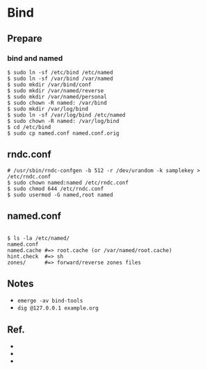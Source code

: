 # Bind

## Prepare

### bind and named

```
$ sudo ln -sf /etc/bind /etc/named
$ sudo ln -sf /var/bind /var/named
$ sudo mkdir /var/bind/conf
$ sudo mkdir /var/named/reverse
$ sudo mkdir /var/named/personal
$ sudo chown -R named: /var/bind
$ sudo mkdir /var/log/bind
$ sudo ln -sf /var/log/bind /etc/named
$ sudo chown -R named: /var/log/bind
$ cd /etc/bind
$ sudo cp named.conf named.conf.orig
```

## rndc.conf

```
# /usr/sbin/rndc-confgen -b 512 -r /dev/urandom -k samplekey > /etc/rndc.conf
$ sudo chown named:named /etc/rndc.conf
$ sudo chmod 644 /etc/rndc.conf
$ sudo usermod -G named,root named
```

## named.conf

```

$ ls -la /etc/named/
named.conf
named.cache #=> root.cache (or /var/named/root.cache)
hint.check  #=> sh
zones/      #=> forward/reverse zones files
```

## Notes

* `emerge -av bind-tools`
* `dig @127.0.0.1 example.org`


## Ref.

* [](http://en.gentoo-wiki.com/wiki/BIND)
* [](http://en.gentoo-wiki.com/wiki/HOWTO_Setup_a_DNS_Server_with_BIND)
* [](http://gentoovps.net/installing-dns-server/)

